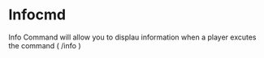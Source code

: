 # Infocmd

Info Command will allow you to displau information when a player excutes the command ( /info )
